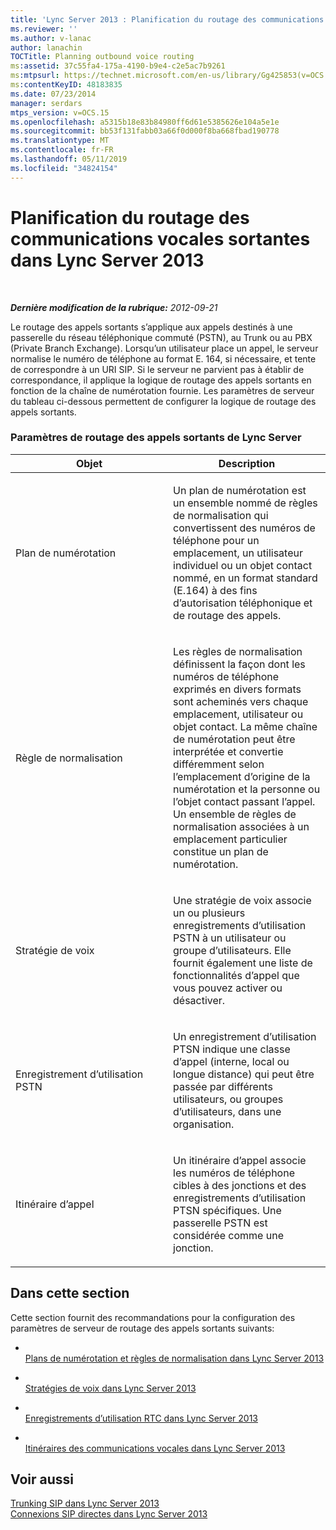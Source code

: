 ```yaml
---
title: 'Lync Server 2013 : Planification du routage des communications vocales sortantes'
ms.reviewer: ''
ms.author: v-lanac
author: lanachin
TOCTitle: Planning outbound voice routing
ms:assetid: 37c55fa4-175a-4190-b9e4-c2e5ac7b9261
ms:mtpsurl: https://technet.microsoft.com/en-us/library/Gg425853(v=OCS.15)
ms:contentKeyID: 48183835
ms.date: 07/23/2014
manager: serdars
mtps_version: v=OCS.15
ms.openlocfilehash: a5315b18e83b84980ff6d61e5385626e104a5e1e
ms.sourcegitcommit: bb53f131fabb03a66f0d000f8ba668fbad190778
ms.translationtype: MT
ms.contentlocale: fr-FR
ms.lasthandoff: 05/11/2019
ms.locfileid: "34824154"
---
```

<div data-xmlns="http://www.w3.org/1999/xhtml">

<div class="topic" data-xmlns="http://www.w3.org/1999/xhtml" data-msxsl="urn:schemas-microsoft-com:xslt" data-cs="http://msdn.microsoft.com/en-us/">

<div data-asp="http://msdn2.microsoft.com/asp">

# <a name="planning-outbound-voice-routing-in-lync-server-2013"></a>Planification du routage des communications vocales sortantes dans Lync Server 2013

</div>

<div id="mainSection">

<div id="mainBody">

<span> </span>

_**Dernière modification de la rubrique:** 2012-09-21_

Le routage des appels sortants s’applique aux appels destinés à une passerelle du réseau téléphonique commuté (PSTN), au Trunk ou au PBX (Private Branch Exchange). Lorsqu’un utilisateur place un appel, le serveur normalise le numéro de téléphone au format E. 164, si nécessaire, et tente de correspondre à un URI SIP. Si le serveur ne parvient pas à établir de correspondance, il applique la logique de routage des appels sortants en fonction de la chaîne de numérotation fournie. Les paramètres de serveur du tableau ci-dessous permettent de configurer la logique de routage des appels sortants.

### <a name="lync-server-outbound-call-routing-settings"></a>Paramètres de routage des appels sortants de Lync Server

<table>
<colgroup>
<col style="width: 50%" />
<col style="width: 50%" />
</colgroup>
<thead>
<tr class="header">
<th>Objet</th>
<th>Description</th>
</tr>
</thead>
<tbody>
<tr class="odd">
<td><p>Plan de numérotation</p></td>
<td><p>Un plan de numérotation est un ensemble nommé de règles de normalisation qui convertissent des numéros de téléphone pour un emplacement, un utilisateur individuel ou un objet contact nommé, en un format standard (E.164) à des fins d’autorisation téléphonique et de routage des appels.</p></td>
</tr>
<tr class="even">
<td><p>Règle de normalisation</p></td>
<td><p>Les règles de normalisation définissent la façon dont les numéros de téléphone exprimés en divers formats sont acheminés vers chaque emplacement, utilisateur ou objet contact. La même chaîne de numérotation peut être interprétée et convertie différemment selon l’emplacement d’origine de la numérotation et la personne ou l’objet contact passant l’appel. Un ensemble de règles de normalisation associées à un emplacement particulier constitue un plan de numérotation.</p></td>
</tr>
<tr class="odd">
<td><p>Stratégie de voix</p></td>
<td><p>Une stratégie de voix associe un ou plusieurs enregistrements d’utilisation PSTN à un utilisateur ou groupe d’utilisateurs. Elle fournit également une liste de fonctionnalités d’appel que vous pouvez activer ou désactiver.</p></td>
</tr>
<tr class="even">
<td><p>Enregistrement d’utilisation PSTN</p></td>
<td><p>Un enregistrement d’utilisation PTSN indique une classe d’appel (interne, local ou longue distance) qui peut être passée par différents utilisateurs, ou groupes d’utilisateurs, dans une organisation.</p></td>
</tr>
<tr class="odd">
<td><p>Itinéraire d’appel</p></td>
<td><p>Un itinéraire d’appel associe les numéros de téléphone cibles à des jonctions et des enregistrements d’utilisation PTSN spécifiques. Une passerelle PSTN est considérée comme une jonction.</p></td>
</tr>
</tbody>
</table>


<div>

## <a name="in-this-section"></a>Dans cette section

Cette section fournit des recommandations pour la configuration des paramètres de serveur de routage des appels sortants suivants:

  - <span></span>  
    [Plans de numérotation et règles de normalisation dans Lync Server 2013](lync-server-2013-dial-plans-and-normalization-rules.md)

  - <span></span>  
    [Stratégies de voix dans Lync Server 2013](lync-server-2013-voice-policies.md)

  - <span></span>  
    [Enregistrements d’utilisation RTC dans Lync Server 2013](lync-server-2013-pstn-usage-records.md)

  - <span></span>  
    [Itinéraires des communications vocales dans Lync Server 2013](lync-server-2013-voice-routes.md)

</div>

<div>

## <a name="see-also"></a>Voir aussi


[Trunking SIP dans Lync Server 2013](lync-server-2013-sip-trunking.md)  
[Connexions SIP directes dans Lync Server 2013](lync-server-2013-direct-sip-connections.md)  
  

</div>

</div>

<span> </span>

</div>

</div>

</div>

